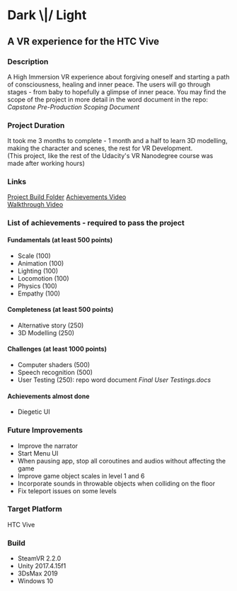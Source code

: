 # Dark \\|/ Light
## A VR experience for the HTC Vive

### Description
A High Immersion VR experience about forgiving oneself and starting a path of consciousness, healing and inner peace.
The users will go through stages - from baby to hopefully a glimpse of inner peace.
You may find the scope of the project in more detail in the word document in the repo: *Capstone Pre-Production Scoping Document*

### Project Duration
It took me 3 months to complete - 1 month and a half to learn 3D modelling, making the character and scenes, the rest for VR Development.  
(This project, like the rest of the Udacity's VR Nanodegree course was made after working hours)

### Links
[Project Build Folder](https://www.dropbox.com/sh/4hktod639eueemv/AAAfyTlfHk_4ZMPLe-ir-DKpa?dl=0) 
[Achievements Video](https://youtu.be/XA2Kf8NQ304)   
[Walkthrough Video](https://www.youtube.com/watch?v=F715ByCz954)

### List of achievements - required to pass the project
#### Fundamentals (at least 500 points)
- Scale (100)
- Animation (100)
- Lighting (100)
- Locomotion (100)
- Physics (100)
- Empathy (100)

#### Completeness (at least 500 points)
- Alternative story (250)
- 3D Modelling (250)

#### Challenges (at least 1000 points)
- Computer shaders (500)
- Speech recognition (500)
- User Testing (250): repo word document *Final User Testings.docs*

#### Achievements almost done
- Diegetic UI

### Future Improvements
- Improve the narrator
- Start Menu UI
- When pausing app, stop all coroutines and audios without affecting the game
- Improve game object scales in level 1 and 6
- Incorporate sounds in throwable objects when colliding on the floor
- Fix teleport issues on some levels

### Target Platform
HTC Vive

### Build
- SteamVR 2.2.0
- Unity 2017.4.15f1
- 3DsMax 2019
- Windows 10
